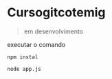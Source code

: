 # Cursogitcotemig

> em desenvolvimento

executar o comando

```
npm instal
```

```
node app.js
```

